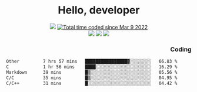 # <div align='center' >Hello, developer</div>

<div align='center'>
  <a ><img src="https://img.shields.io/badge/dynamic/json?url=https%3A%2F%2Fapi.swo.moe%2Fstats%2Fgithub%2FFree-Aaron-Li&query=count&color=181717&label=GitHub&labelColor=282c34&logo=github&suffix=+follows&cacheSeconds=3600"></a>
  <a href="https://wakatime.com/@fe40087f-8eae-48dc-9950-ad0633db1591"><img src="https://wakatime.com/badge/user/fe40087f-8eae-48dc-9950-ad0633db1591.svg" alt="Total time coded since Mar 9 2022" /></a>
</div>
<div align='center'>
  <a><img src="https://img.shields.io/badge/Rookie-blue?style=plastic&logo=c&logoColor=blue&labelColor=F5B7DB"></a>
  <a><img src="https://img.shields.io/badge/Rookie-blue?style=plastic&logo=c%2B%2B&logoColor=blue&labelColor=F5B7DB"></a> 
  <a><img src="https://img.shields.io/badge/Rookie-blue?style=plastic&logo=python&logoColor=blue&labelColor=F5B7DB"></a> 
</div>

<div align='right'>
  <h3>Coding</h3>
</div>

<!--START_SECTION:waka-->

```txt
Other         7 hrs 57 mins   ████████████████▓░░░░░░░░   66.83 %
C             1 hr 56 mins    ████░░░░░░░░░░░░░░░░░░░░░   16.29 %
Markdown      39 mins         █▒░░░░░░░░░░░░░░░░░░░░░░░   05.56 %
C/C           35 mins         █▒░░░░░░░░░░░░░░░░░░░░░░░   04.95 %
C/C++         31 mins         █░░░░░░░░░░░░░░░░░░░░░░░░   04.42 %
```

<!--END_SECTION:waka-->




